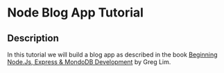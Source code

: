 # Node Blog App Tutorial

## Description

In this tutorial we will build a blog app as described in the book [Beginning Node.Js, Express & MondoDB Development](https://www.amazon.com.br/Beginning-Node-js-Express-MongoDB-Development-ebook/dp/B07TWDNMHJ/ref=sr_1_1?__mk_pt_BR=%C3%85M%C3%85%C5%BD%C3%95%C3%91&dchild=1&keywords=beginning+node+express+mongodb&qid=1596588348&sr=8-1) by Greg Lim.